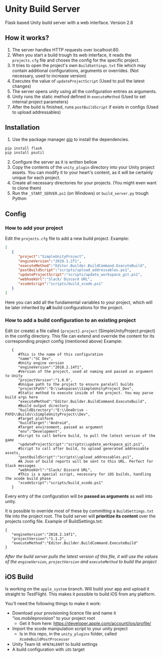 # Unity Build Server
Flask based Unity build server with a web interface.
Version 2.6

## How it works?
1. The server handles HTTP requests over localhost:80.
2. When you start a build trough its web interface, it reads the `projects.cfg` file and choses the config for the specific project.
3. It tries to open the project's own `BuildSettings.txt` file which may contain additional configurations, arguments or overrides. (Not necessary, used to increase version)
4. Executes the value of `updateProjectScript` (Used to pull the latest changes)
5. The server opens unity using all the configuration entries as arguments.
6. Unity runs the static method defined in `executeMethod` (Used to set internal project parameters)
6. After the build is finished, runs `postBuildScript` if exists in configs (Used to upload addressables)


## Installation

1. Use the package manager [pip](https://pip.pypa.io/en/stable/) to install the dependencies.

```bash
pip install flask
pip install psutil
```

2. Configure the server as it is written bellow
3. Copy the contents of the `unity_plugin` directory into your Unity project assets. You can modify it to your heart's content, as it will be certainly unique for each project.
4. Create all necessary directories for your projects. (You might even want to clone them)
5. Run the `_START_SERVER.ps1` (on Windows) or `build_server.py` trough Python

## Config
### How to add your project
Edit the `projects.cfg` file to add a new build project. Example:
```json
[
   {
      "project":"SimpleUnityProject",
      "engineVersion":"2019.1.2f1",
      "executeMethod":"Editor.Builder.BuildCommand.ExecuteBuild",
      "postBuildScript":"scripts/upload_addressables.ps1",
      "updateProjectScript":"scripts/update_workspace_git.ps1",
      "webhookUrl":"Slack/ Discord URL",
      "xcodeScript":"scripts/build_xcode.ps1"
   }
]
```
Here you can add all the fundamental variables to your project, which will be later inherited by **all** build configurations for the project.

### How to add a build configuration to an existing project
Edit (or create) a file called `{project}.project` (SimpleUnityProject.project) in the config directory. This file can extend and override the content for its corresponding project config (mentioned above) Example:
```
   {  
      #This is the name of this configuration
      "name":"SC Dev",
      #Unity engine version
      "engineVersion":"2018.2.14f1",
      #Version of the project, used at naming and passed as argument to Unity
      "projectVersion":"1.0.0",
      #Unique path to the project to ensure paralell builds
      "projectPath":"D:\\wkspaces\\SimpleUnityProject_Dev",
      #Static method to execute inside of the project. You may parse build args here
      "executeMethod":"Editor.Builder.BuildCommand.ExecuteBuild",
      #Build output directory
      "buildDirectory":"E:\\OneDrive - PXFD\\Builds\\SimpleUnityProject\\Dev",
      #Target platform
      "buildTarget":"Android",
      #Target environment, passed as argument
      "env":"Development",
      #Script to call before build, to pull the latest version of the game
      "updateProjectScript":"scripts\\update_workspace_git.ps1",
      #Script to call after build, to upload generated addressable assets,
      "postBuildScript":"scripts\\upload_addressables.ps1",
      #A Json of build reports will be sent to this URL. Perfect for Slack messages
      "webhookUrl":"Slack/ Discord URL",
      #This is a special script, necessary for iOS builds, handling the xcode build phase
      "xcodeScript":"scripts/build_xcode.ps1"
   }
```
Every entry of the configuration will be **passed as arguments** as well into unity.

It is possible to override most of these by committing a `BuildSettings.txt` file into the project root. The build server will **prioritize its content** over the projects config file. Example of BuildSettings.txt:
```
{  
   "engineVersion":"2018.2.14f1",
   "projectVersion":"1.1.2",
   "executeMethod":"Editor.Builder.BuildCommand.ExecuteBuild"
}
```
*After the build server pulls the latest version of this file, it will use the values of the `engineVersion`, `projectVersion` and `executeMethod` to build the project*

## iOS Build
Is working on the `apple_system` branch. Will build your app and upload it straight to TestFlight. This makes it possible to build iOS from any platform.

You'll need the following things to make it work:
- Download your provisioning licence file and name it "ios.mobileprovision" to your project root
    - Get it from here: https://developer.apple.com/account/ios/profile/
- Import the xcode manipulation script to your  unity project
    - Is in this repo, in the `unity_plugins` folder, called `XcodeBuildPostProcessor`
- Unity Team Id: `HFN7ALEN9T` to build settings
- A build configuration with `iOS` target
